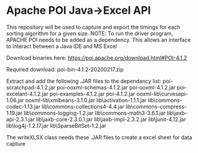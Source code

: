 # Apache POI Java->Excel API
This repository will be used to capture and export the timings for each sorting algorithm for a given size.
NOTE: To run the driver program, APACHE POI needs to be added as a dependency. This allows an interface to interact between a Java IDE and MS Excel

Download binaries here:
https://poi.apache.org/download.html#POI-4.1.2

Required download:
poi-bin-4.1.2-20200217.zip 

Extract and add the following .JAR files to the dependancy list:
poi-scratchpad-4.1.2.jar
poi-ooxml-schemas-4.1.2.jar
poi-ooxml-4.1.2.jar
poi-excelant-4.1.2.jar
poi-examples-4.1.2.jar
poi-4.1.2.jar
ooxml-lib\curvesapi-1.06.jar
ooxml-lib\xmlbeans-3.1.0.jar
lib\activation-1.1.1.jar
lib\commons-codec-1.13.jar
lib\commons-collections4-4.4.jar
lib\commons-compress-1.19.jar
lib\commons-logging-1.2.jar
lib\commons-math3-3.6.1.jar
lib\jaxb-api-2.3.1.jar
lib\jaxb-core-2.3.0.1.jar
lib\jaxb-impl-2.3.2.jar
lib\junit-4.12.jar
lib\log4j-1.2.17.jar
lib\SparseBitSet-1.2.jar

The writeXLSX class needs these .JAR files to create a excel sheet for data capture
